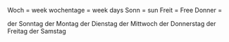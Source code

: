 Woch = week
wochentage = week days
Sonn = sun
Freit = Free
Donner = 

der Sonntag
der Montag
der Dienstag
der Mittwoch
der Donnerstag
der Freitag
der Samstag


